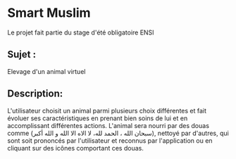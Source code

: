 # Smart Muslim
Le projet fait partie du stage d'été obligatoire ENSI

## **Sujet** : 

Elevage d'un animal virtuel 

## **Description**:
L'utilisateur choisit un animal parmi plusieurs choix différentes et fait évoluer ses caractéristiques en prenant bien soins de lui et en accomplissant différentes actions. L'animal sera nourri par des douas comme (سبحان الله ، الحمد لله، لا الاه الا الله و الله أكبر), nettoyé par d'autres, qui sont soit prononcés par l'utilisateur et reconnus par l'application ou en cliquant sur des icônes comportant ces douas. 

